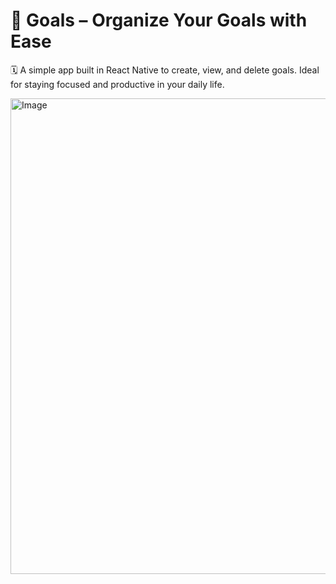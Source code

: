 # 🎯 Goals – Organize Your Goals with Ease
🗓️ A simple app built in React Native to create, view, and delete goals. Ideal for staying focused and productive in your daily life.

<img width="1423" height="761" alt="Image" src="https://github.com/user-attachments/assets/628bf68d-91c6-4a5d-9389-06e9c095db84" />
